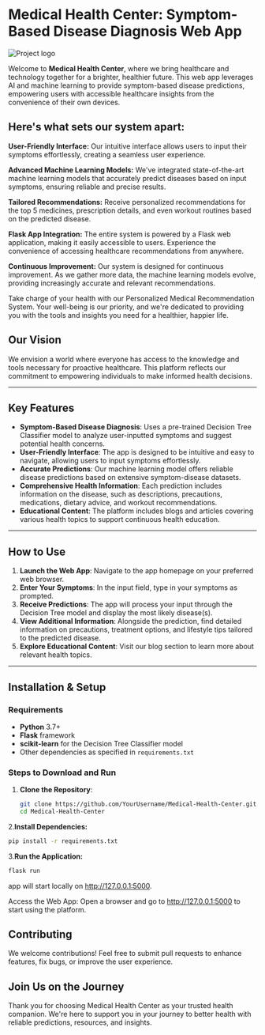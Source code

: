 # Medical Health Center: Symptom-Based Disease Diagnosis Web App
![Project logo](https://github.com/user-attachments/assets/7bca5d59-3f76-4069-9186-5723f18f3d94)

Welcome to **Medical Health Center**, where we bring healthcare and technology together for a brighter, healthier future. This web app leverages AI and machine learning to provide symptom-based disease predictions, empowering users with accessible healthcare insights from the convenience of their own devices.

## Here's what sets our system apart:

**User-Friendly Interface:** Our intuitive interface allows users to input their symptoms effortlessly, creating a seamless user experience.


**Advanced Machine Learning Models:** We've integrated state-of-the-art machine learning models that accurately predict diseases based on input symptoms, ensuring reliable and precise results.

 
**Tailored Recommendations:** Receive personalized recommendations for the top 5 medicines, prescription details, and even workout routines based on the predicted disease.

 
**Flask App Integration:** The entire system is powered by a Flask web application, making it easily accessible to users. Experience the convenience of accessing healthcare recommendations from anywhere.


**Continuous Improvement:** Our system is designed for continuous improvement. As we gather more data, the machine learning models evolve, providing increasingly accurate and relevant recommendations.


Take charge of your health with our Personalized Medical Recommendation System. Your well-being is our priority, and we're dedicated to providing you with the tools and insights you need for a healthier, happier life.

## Our Vision

We envision a world where everyone has access to the knowledge and tools necessary for proactive healthcare. This platform reflects our commitment to empowering individuals to make informed health decisions.

---

## Key Features

- **Symptom-Based Disease Diagnosis**: Uses a pre-trained Decision Tree Classifier model to analyze user-inputted symptoms and suggest potential health concerns.
- **User-Friendly Interface**: The app is designed to be intuitive and easy to navigate, allowing users to input symptoms effortlessly.
- **Accurate Predictions**: Our machine learning model offers reliable disease predictions based on extensive symptom-disease datasets.
- **Comprehensive Health Information**: Each prediction includes information on the disease, such as descriptions, precautions, medications, dietary advice, and workout recommendations.
- **Educational Content**: The platform includes blogs and articles covering various health topics to support continuous health education.

---

## How to Use

1. **Launch the Web App**: Navigate to the app homepage on your preferred web browser.
2. **Enter Your Symptoms**: In the input field, type in your symptoms as prompted.
3. **Receive Predictions**: The app will process your input through the Decision Tree model and display the most likely disease(s).
4. **View Additional Information**: Alongside the prediction, find detailed information on precautions, treatment options, and lifestyle tips tailored to the predicted disease.
5. **Explore Educational Content**: Visit our blog section to learn more about relevant health topics.

---

## Installation & Setup

### Requirements

- **Python** 3.7+
- **Flask** framework
- **scikit-learn** for the Decision Tree Classifier model
- Other dependencies as specified in `requirements.txt`

### Steps to Download and Run

1. **Clone the Repository**:
   ```bash
   git clone https://github.com/YourUsername/Medical-Health-Center.git
   cd Medical-Health-Center
2.**Install Dependencies:**
   ```bash
   pip install -r requirements.txt
   ```
3.**Run the Application:**
  ```bash
  flask run
  ```
app will start locally on http://127.0.0.1:5000.

Access the Web App: Open a browser and go to http://127.0.0.1:5000 to start using the platform.

## Contributing
We welcome contributions! Feel free to submit pull requests to enhance features, fix bugs, or improve the user experience.

## Join Us on the Journey
Thank you for choosing Medical Health Center as your trusted health companion. We're here to support you in your journey to better health with reliable predictions, resources, and insights.




